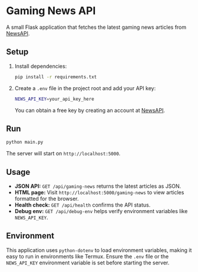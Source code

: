 # Gaming News API

A small Flask application that fetches the latest gaming news articles from [NewsAPI](https://newsapi.org/).

## Setup

1. Install dependencies:
   ```bash
   pip install -r requirements.txt
   ```
2. Create a `.env` file in the project root and add your API key:
   ```bash
   NEWS_API_KEY=your_api_key_here
   ```
   You can obtain a free key by creating an account at [NewsAPI](https://newsapi.org/).

## Run

```bash
python main.py
```

The server will start on `http://localhost:5000`.

## Usage

- **JSON API:** `GET /api/gaming-news` returns the latest articles as JSON.
- **HTML page:** Visit `http://localhost:5000/gaming-news` to view articles formatted for the browser.
- **Health check:** `GET /api/health` confirms the API status.
- **Debug env:** `GET /api/debug-env` helps verify environment variables like `NEWS_API_KEY`.

## Environment

This application uses `python-dotenv` to load environment variables, making it easy to run in environments like Termux. Ensure the `.env` file or the `NEWS_API_KEY` environment variable is set before starting the server.
